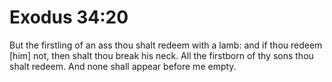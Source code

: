 # Exodus 34:20

But the firstling of an ass thou shalt redeem with a lamb: and if thou redeem [him] not, then shalt thou break his neck. All the firstborn of thy sons thou shalt redeem. And none shall appear before me empty.